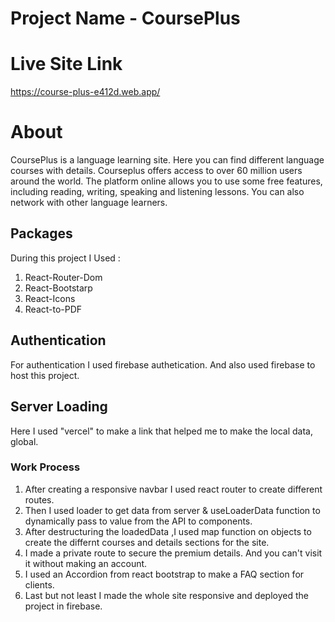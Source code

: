 # Project Name - CoursePlus

# Live Site Link
https://course-plus-e412d.web.app/

# About
CoursePlus is a language learning site. Here you can find different language courses with details.
Courseplus offers access to over 60 million users around the world. The platform online allows you to use some free features, including reading, writing, speaking and listening lessons. You can also network with other language learners. 
 
 ## Packages
 During this project I Used :
 1. React-Router-Dom
 2. React-Bootstarp
 3. React-Icons
 4. React-to-PDF

## Authentication
For authentication I used firebase authetication.
And also used firebase to host this project.

## Server Loading
Here I used "vercel" to make a link that helped me to make the local data, global.

### Work Process

1) After creating a responsive navbar I used react router to create different routes.
2) Then I used loader to get data from server & useLoaderData function to dynamically pass to value from the API to components.
3) After destructuring the loadedData ,I used map function on objects to create the differnt courses and details sections for the site.
4) I made a private route to secure the premium details. And you can't visit it without making an account.
5) I used an Accordion from react bootstrap to make a FAQ section for clients.
6) Last but not least I made the whole site responsive and deployed the project in firebase.